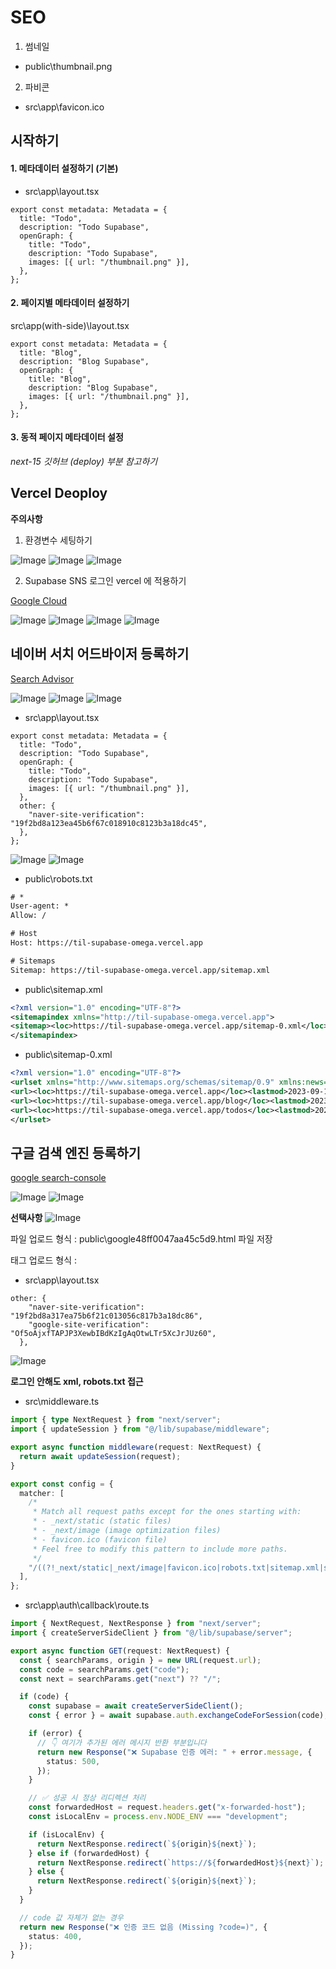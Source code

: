 # SEO

1. 썸네일

- public\thumbnail.png

2. 파비콘

- src\app\favicon.ico

## 시작하기

#### 1. 메타데이터 설정하기 (기본)

- src\app\layout.tsx

```tsx
export const metadata: Metadata = {
  title: "Todo",
  description: "Todo Supabase",
  openGraph: {
    title: "Todo",
    description: "Todo Supabase",
    images: [{ url: "/thumbnail.png" }],
  },
};
```

#### 2. 페이지별 메타데이터 설정하기

src\app\(with-side)\layout.tsx

```tsx
export const metadata: Metadata = {
  title: "Blog",
  description: "Blog Supabase",
  openGraph: {
    title: "Blog",
    description: "Blog Supabase",
    images: [{ url: "/thumbnail.png" }],
  },
};
```

#### 3. 동적 페이지 메타데이터 설정

_next-15 깃허브 (deploy) 부분 참고하기_

## Vercel Deoploy

**주의사항**

1. 환경변수 세팅하기

![Image](https://github.com/user-attachments/assets/592e9aca-5a23-45f2-bada-f188cbeea7f1)
![Image](https://github.com/user-attachments/assets/8ce14679-f32a-4b59-9c62-df455b3260a4)
![Image](https://github.com/user-attachments/assets/79e0d0b2-0de0-4e8e-bef3-8ae854db8148)

2. Supabase SNS 로그인 vercel 에 적용하기

[Google Cloud](https://cloud.google.com/developers?hl=ko)

![Image](https://github.com/user-attachments/assets/bdb7291b-4e1f-41a4-892f-ea5d8301260e)
![Image](https://github.com/user-attachments/assets/83789596-35eb-4945-96f6-ae42dcf6b2ff)
![Image](https://github.com/user-attachments/assets/8d807b57-5235-45ce-89b8-7b05a38b7154)
![Image](https://github.com/user-attachments/assets/a89c5091-55d0-47d0-99ab-e925aef32749)

## 네이버 서치 어드바이저 등록하기

[Search Advisor](https://searchadvisor.naver.com/)

![Image](https://github.com/user-attachments/assets/94a33025-1de0-45ad-bc8d-bf2ebb70ca76)
![Image](https://github.com/user-attachments/assets/1c1042fe-aabe-4890-abbc-8e3fa1a26c7a)
![Image](https://github.com/user-attachments/assets/8f3ffb73-37d2-49c0-80bf-9e97a16e6b22)

- src\app\layout.tsx

```tsx
export const metadata: Metadata = {
  title: "Todo",
  description: "Todo Supabase",
  openGraph: {
    title: "Todo",
    description: "Todo Supabase",
    images: [{ url: "/thumbnail.png" }],
  },
  other: {
    "naver-site-verification": "19f2bd8a123ea45b6f67c018910c8123b3a18dc45",
  },
};
```

![Image](https://github.com/user-attachments/assets/d62647fc-3b3d-4d7c-97d5-6c91b768ea04)
![Image](https://github.com/user-attachments/assets/31c54362-eef6-45b0-b503-12cd08358df4)

- public\robots.txt

```txt
# *
User-agent: *
Allow: /

# Host
Host: https://til-supabase-omega.vercel.app

# Sitemaps
Sitemap: https://til-supabase-omega.vercel.app/sitemap.xml

```

- public\sitemap.xml

```xml
<?xml version="1.0" encoding="UTF-8"?>
<sitemapindex xmlns="http://til-supabase-omega.vercel.app">
<sitemap><loc>https://til-supabase-omega.vercel.app/sitemap-0.xml</loc></sitemap>
</sitemapindex>
```

- public\sitemap-0.xml

```xml
<?xml version="1.0" encoding="UTF-8"?>
<urlset xmlns="http://www.sitemaps.org/schemas/sitemap/0.9" xmlns:news="http://www.google.com/schemas/sitemap-news/0.9" xmlns:xhtml="http://www.w3.org/1999/xhtml" xmlns:mobile="http://www.google.com/schemas/sitemap-mobile/1.0" xmlns:image="http://www.google.com/schemas/sitemap-image/1.1" xmlns:video="http://www.google.com/schemas/sitemap-video/1.1">
<url><loc>https://til-supabase-omega.vercel.app</loc><lastmod>2023-09-11T23:52:17.732Z</lastmod><changefreq>daily</changefreq><priority>0.7</priority></url>
<url><loc>https://til-supabase-omega.vercel.app/blog</loc><lastmod>2023-09-11T23:52:17.732Z</lastmod><changefreq>daily</changefreq><priority>0.7</priority></url>
<url><loc>https://til-supabase-omega.vercel.app/todos</loc><lastmod>2023-09-11T23:52:17.732Z</lastmod><changefreq>daily</changefreq><priority>0.7</priority></url>
</urlset>
```

## 구글 검색 엔진 등록하기

[google search-console](https://search.google.com/search-console/about)

![Image](https://github.com/user-attachments/assets/2a73e3cf-f221-4d59-8b7b-4373bdb8f7f8)
![Image](https://github.com/user-attachments/assets/63125e06-bcbd-416c-849c-df2c7fa130a7)

**선택사항**
![Image](https://github.com/user-attachments/assets/946762dc-1f58-466d-80a0-971bbf7110d0)

파일 업로드 형식 : public\google48ff0047aa45c5d9.html 파일 저장

태그 업로드 형식 :

- src\app\layout.tsx

```tsx
other: {
    "naver-site-verification": "19f2bd8a317ea75b6f21c013056c817b3a18dc86",
    "google-site-verification": "Of5oAjxfTAPJP3XewbIBdKzIgAqOtwLTr5XcJrJUz60",
  },
```

![Image](https://github.com/user-attachments/assets/8504c3ac-2f76-4d70-927f-c5badeba15cc)

**로그인 안해도 xml, robots.txt 접근**

- src\middleware.ts

```ts
import { type NextRequest } from "next/server";
import { updateSession } from "@/lib/supabase/middleware";

export async function middleware(request: NextRequest) {
  return await updateSession(request);
}

export const config = {
  matcher: [
    /*
     * Match all request paths except for the ones starting with:
     * - _next/static (static files)
     * - _next/image (image optimization files)
     * - favicon.ico (favicon file)
     * Feel free to modify this pattern to include more paths.
     */
    "/((?!_next/static|_next/image|favicon.ico|robots.txt|sitemap.xml|sitemap-0.xml.*\\.(?:svg|png|jpg|jpeg|gif|webp)$).*)",
  ],
};
```

- src\app\auth\callback\route.ts

```ts
import { NextRequest, NextResponse } from "next/server";
import { createServerSideClient } from "@/lib/supabase/server";

export async function GET(request: NextRequest) {
  const { searchParams, origin } = new URL(request.url);
  const code = searchParams.get("code");
  const next = searchParams.get("next") ?? "/";

  if (code) {
    const supabase = await createServerSideClient();
    const { error } = await supabase.auth.exchangeCodeForSession(code);

    if (error) {
      // 👇 여기가 추가된 에러 메시지 반환 부분입니다
      return new Response("❌ Supabase 인증 에러: " + error.message, {
        status: 500,
      });
    }

    // ✅ 성공 시 정상 리디렉션 처리
    const forwardedHost = request.headers.get("x-forwarded-host");
    const isLocalEnv = process.env.NODE_ENV === "development";

    if (isLocalEnv) {
      return NextResponse.redirect(`${origin}${next}`);
    } else if (forwardedHost) {
      return NextResponse.redirect(`https://${forwardedHost}${next}`);
    } else {
      return NextResponse.redirect(`${origin}${next}`);
    }
  }

  // code 값 자체가 없는 경우
  return new Response("❌ 인증 코드 없음 (Missing ?code=)", {
    status: 400,
  });
}
```
